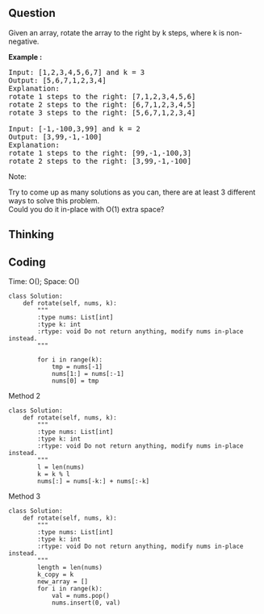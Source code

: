 ## Question
Given an array, rotate the array to the right by k steps, where k is non-negative.

**Example :**   
<pre>
Input: [1,2,3,4,5,6,7] and k = 3
Output: [5,6,7,1,2,3,4]
Explanation:
rotate 1 steps to the right: [7,1,2,3,4,5,6]
rotate 2 steps to the right: [6,7,1,2,3,4,5]
rotate 3 steps to the right: [5,6,7,1,2,3,4]

Input: [-1,-100,3,99] and k = 2
Output: [3,99,-1,-100]
Explanation: 
rotate 1 steps to the right: [99,-1,-100,3]
rotate 2 steps to the right: [3,99,-1,-100]
</pre>

Note:<br>

Try to come up as many solutions as you can, there are at least 3 different ways to solve this problem.<br>
Could you do it in-place with O(1) extra space?

## Thinking

## Coding
Time: O(); 
Space: O()
```python3
class Solution:
    def rotate(self, nums, k):
        """
        :type nums: List[int]
        :type k: int
        :rtype: void Do not return anything, modify nums in-place instead.
        """
        
        for i in range(k):
            tmp = nums[-1]
            nums[1:] = nums[:-1] 
            nums[0] = tmp
```

Method 2
```python3
class Solution:
    def rotate(self, nums, k):
        """
        :type nums: List[int]
        :type k: int
        :rtype: void Do not return anything, modify nums in-place instead.
        """
        l = len(nums)
        k = k % l
        nums[:] = nums[-k:] + nums[:-k]
```

Method 3
```python3
class Solution:
    def rotate(self, nums, k):
        """
        :type nums: List[int]
        :type k: int
        :rtype: void Do not return anything, modify nums in-place instead.
        """
        length = len(nums)
        k_copy = k
        new_array = []
        for i in range(k):
            val = nums.pop()
            nums.insert(0, val)
        
```

